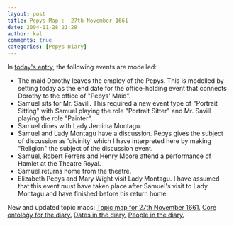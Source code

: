 ```yaml
---
layout: post
title: Pepys-Map :  27th November 1661
date: 2004-11-28 21:29
author: kal
comments: true
categories: [Pepys Diary]
---
```

In <a href="http://www.pepysdiary.com/archive/1661/11/27/index.php">today's entry</a>, the following events are modelled:
<ul>
<li>The maid Dorothy leaves the employ of the Pepys. This is modelled by setting today as the end date for the office-holding event that connects Dorothy to the office of "Pepys' Maid".</li>
<li>Samuel sits for Mr. Savill. This required a new event type of "Portrait Sitting" with Samuel playing the role "Portrait Sitter" and Mr. Savill playing the role "Painter".</li>
<li>Samuel dines with Lady Jemima Montagu.</li>
<li>Samuel and Lady Montagu have a discussion. Pepys gives the subject of discussion as 'divinity' which I have interpreted here by making "Religion" the subject of the discussion event.</li>
<li>Samuel, Robert Ferrers and Henry Moore attend a performance of Hamlet at the Theatre Royal.</li>
<li>Samuel returns home from the theatre.</li>
<li>Elizabeth Pepys and Mary Wight visit Lady Montagu. I have assumed that this event must have taken place after Samuel's visit to Lady Montagu and have finished before his return home.</li>
</ul>

<!--more-->
New and updated topic maps:
<a href="http://www.techquila.com/blog/archives/16611127.ltm">Topic map for 27th November 1661.</a>
<a href="http://www.techquila.com/blog/archives/pepys-diary-ontology.ltm">Core ontology for the diary.</a>
<a href="http://www.techquila.com/blog/archives/pepys-diary-dates.ltm">Dates in the diary.</a>
<a href="http://www.techquila.com/blog/archives/pepys-diary-people.ltm">People in the diary.</a>


